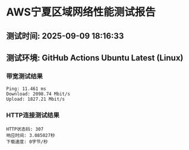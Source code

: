 # AWS宁夏区域网络性能测试报告
## 测试时间: 2025-09-09 18:16:33
## 测试环境: GitHub Actions Ubuntu Latest (Linux)

### 带宽测试结果
```
Ping: 11.461 ms
Download: 2098.74 Mbit/s
Upload: 1827.21 Mbit/s
```

### HTTP连接测试结果
```
HTTP状态码: 307
响应时间: 3.085027秒
下载速度: 0字节/秒
```

